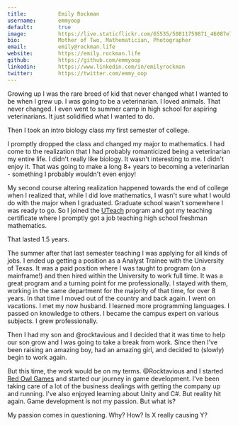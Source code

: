 ```yaml
---
title:          Emily Rockman
username:       emmyoop
default:        true
image:          https://live.staticflickr.com/65535/50811759871_46087e7f0f_b.jpg
bio:            Mother of Two, Mathematician, Photographer
email:          emily@rockman.life
website:        https://emily.rockman.life
github:         https://github.com/emmyoop
linkedin:       https://www.linkedin.com/in/emilyrockman
twitter:        https://twitter.com/emmy_oop
---
```


Growing up I was the rare breed of kid that never changed what I wanted to be when I grew up.  I was going to be a veterinarian.  I loved animals.  That never changed.  I even went to summer camp in high school for aspiring veterinarians.  It just solidified what I wanted to do.

Then I took an intro biology class my first semester of college.

I promptly dropped the class and changed my major to mathematics.  I had come to the realization that I had probably romanticized being a veterinarian my entire life.  I didn't really like biology.  It wasn't interesting to me.  I didn't enjoy it.  That was going to make a long 8+ years to becoming a veterinarian - something I probably wouldn't even enjoy!

My second course altering realization happened towards the end of college when I realized that, while I did love mathematics, I wasn't sure what I would do with the major when I graduated.  Graduate school wasn't somewhere I was ready to go.  So I joined the [UTeach]() program and got my teaching certificate where I promptly got a job teaching high school freshman mathematics.

That lasted 1.5 years.

The summer after that last semester teaching I was applying for all kinds of jobs.  I ended up getting a position as a Analyst Trainee with the University of Texas.  It was a paid position where I was taught to program (on a mainframe!) and then hired within the University to work full time.  It was a great program and a turning point for me professionally.  I stayed with them, working in the same department for the majority of that time, for over 8 years.  In that time I moved out of the country and back again.  I went on vacations.  I met my now husband.  I learned more programming languages.  I passed on knowledge to others.  I became the campus expert on various subjects.  I grew professionally.

Then I had my son and @rocktavious and I decided that it was time to help our son grow and I was going to take a break from work.  Since then I've been raising an amazing boy, had an amazing girl, and decided to (slowly) begin to work again.

But this time, the work would be on my terms.  @Rocktavious and I started [Red Owl Games](https://redowlgames.com) and started our journey in game development.  I've been taking care of a lot of the business dealings with getting the company up and running.  I've also enjoyed learning about Unity and C#.  But reality hit again.  Game development is not my passion.  But what is?

My passion comes in questioning.  Why?  How?  Is X really causing Y?
